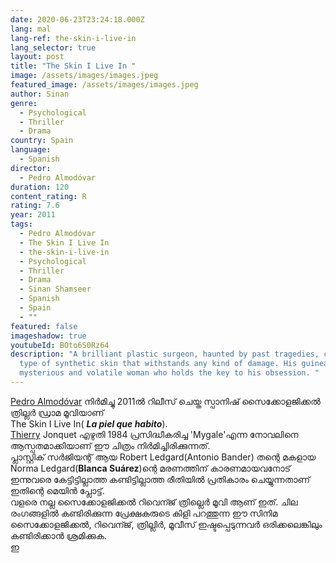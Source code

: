 ```yaml
---
date: 2020-06-23T23:24:18.000Z
lang: mal
lang-ref: the-skin-i-live-in
lang_selector: true
layout: post
title: "The Skin I Live In "
image: /assets/images/images.jpeg
featured_image: /assets/images/images.jpeg
author: Sinan
genre:
  - Psychological
  - Thriller
  - Drama
country: Spain
language:
  - Spanish
director:
  - Pedro Almodóvar
duration: 120
content_rating: R
rating: 7.6
year: 2011
tags:
  - Pedro Almodóvar
  - The Skin I Live In
  - the-skin-i-live-in
  - Psychological
  - Thriller
  - Drama
  - Sinan Shamseer
  - Spanish
  - Spain
  - ""
featured: false
imageshadow: true
youtubeId: BOto6S0Rz64
description: "A brilliant plastic surgeon, haunted by past tragedies, creates a
  type of synthetic skin that withstands any kind of damage. His guinea pig: a
  mysterious and volatile woman who holds the key to his obsession. "
---
```

[Pedro Almodóvar](https://en.m.wikipedia.org/wiki/Pedro_Almod%C3%B3var) നിർമിച്ചു 2011ൽ റിലീസ് ചെയ്ത സ്പാനിഷ് സൈക്കോളജിക്കൽ ത്രില്ലർ ഡ്രാമ മൂവിയാണ്\
The Skin I Live In( ***La piel que habito***).\
[Thierry](https://en.m.wikipedia.org/wiki/Thierry_Jonquet) Jonquet എഴുതി 1984 പ്രസിദ്ധീകരിച്ച 'Mygale'എന്ന നോവലിനെ ആസ്പതമാക്കിയാണ് ഈ ചിത്രം നിർമിച്ചിരിക്കുന്നത്.\
പ്ലാസ്റ്റിക് സർജിയന്റ് ആയ Robert Ledgard(Antonio Bander) തന്റെ മകളായ Norma Ledgard(**Blanca Suárez**)ന്റെ മരണത്തിന് കാരണമായവനോട് ഇന്നുവരെ കേട്ടിട്ടില്ലാത്ത കണ്ടിട്ടില്ലാത്ത രീതിയിൽ പ്രതികാരം ചെയ്യുന്നതാണ് ഇതിന്റെ മെയിൻ പ്ലോട്ട്.\
വളരെ നല്ല സൈക്കോളജിക്കൽ റിവെന്ജ് ത്രില്ലെർ മൂവി ആണ് ഇത്. ചില രംഗങ്ങളിൽ കണ്ടിരിക്കുന്ന പ്രേക്ഷകരുടെ കിളി പറത്തുന്ന ഈ സിനിമ സൈക്കോളജിക്കൽ, റിവെന്ജ്, ത്രില്ലിർ, മൂവീസ് ഇഷ്ടപ്പെടുന്നവർ ഒരിക്കലെങ്കിലും കണ്ടിരിക്കാൻ ശ്രമിക്കുക.\
ഇ